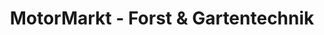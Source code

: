 ---
title: "MotorMarkt - Forst & Gartentechnik"
url: /gera/motormarkt-forst-und-gartentechnik/
shop: Allgemein
---
